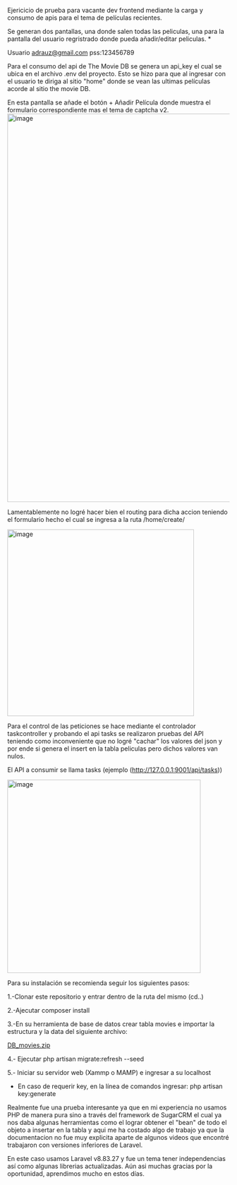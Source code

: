 Ejericicio de prueba para vacante dev frontend mediante la carga y consumo de apis para el tema de películas recientes.

Se generan dos pantallas, una donde salen todas las peliculas, una para la pantalla del usuario regristrado donde pueda añadir/editar peliculas. *

Usuario adrauz@gmail.com pss:123456789 

Para el consumo del api de The Movie DB se genera un api_key el cual se ubica en el archivo .env del proyecto. Esto se hizo para que al ingresar con el usuario te diriga al sitio "home" donde se vean las ultimas películas acorde al sitio the movie DB.

En esta pantalla se añade el botón + Añadir Película donde muestra el formulario correspondiente mas el tema de captcha v2.
<img width="880" alt="image" src="https://user-images.githubusercontent.com/121464138/225973315-31864ab3-cb95-434d-bdc1-e45bb537e1ba.png">

Lamentablemente no logré hacer bien el routing para dicha accion teniendo el formulario hecho el cual se ingresa a la ruta /home/create/

<img width="423" alt="image" src="https://user-images.githubusercontent.com/121464138/225973445-676c7344-b1e4-4e45-a3bc-f53b0a486a04.png">

Para el control de las peticiones se hace mediante el controlador taskcontroller y probando el api tasks se realizaron pruebas del API teniendo como inconveniente que no logré "cachar" los valores del json y por ende si genera el insert en la tabla peliculas pero dichos valores van nulos.

El API a consumir se llama tasks (ejemplo (http://127.0.0.1:9001/api/tasks))

<img width="438" alt="image" src="https://user-images.githubusercontent.com/121464138/225977414-18e62efb-b8cc-4342-a147-812f4aaa88e3.png">


Para su instalación se recomienda seguir los siguientes pasos:

1.-Clonar este repositorio y entrar dentro de la ruta del mismo (cd..)

2.-Ajecutar composer install

3.-En su herramienta de base de datos crear tabla movies e importar la estructura y la data del siguiente archivo:

[DB_movies.zip](https://github.com/Urameshi07/Movies_ejercicio/files/11004083/DB_movies.zip)

4.- Ejecutar php artisan migrate:refresh --seed

5.- Iniciar su servidor web (Xammp o MAMP) e ingresar a su localhost

* En caso de requerir key, en la línea de comandos ingresar: php artisan key:generate


Realmente fue una prueba interesante ya que en mi experiencia no usamos PHP de manera pura sino a través del framework de SugarCRM el cual ya nos daba algunas herramientas como el lograr obtener el "bean" de todo el objeto a insertar en la tabla y aqui me ha costado algo de trabajo ya que la documentacion no fue muy explicita aparte de algunos videos que encontré trabajaron con versiones inferiores de Laravel.

En este caso usamos Laravel v8.83.27 y fue un tema tener independencias así como algunas librerias actualizadas. Aún asi muchas gracias por la oportunidad, aprendimos mucho en estos días.



